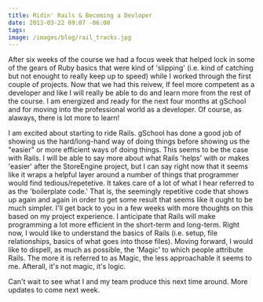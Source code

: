 ```yaml
---
title: Ridin' Rails & Becoming a Devloper
date: 2013-03-22 09:07 -06:00
tags:
image: /images/blog/rail_tracks.jpg
---
```


After six weeks of the course we had a focus week that helped lock in some of the gears of Ruby basics that were kind of 'slipping' (i.e. kind of catching but not enought to really keep up to speed) while I worked through the first couple of projects.  Now that we had this reivew, If feel more competent as a developer and like I will really be able to do and learn more from the rest of the course.  I am energized and ready for the next four months at gSchool and for moving into the professional world as a developer.  Of course, as alaways, there is lot more to learn!

I am excited about starting to ride Rails.  gSchool has done a good job of showing us the hard/long-hand way of doing things before showing us the "easier" or more efficient ways of doing things.  This seems to be the case with Rails.  I will be able to say more about what Rails 'helps' with or makes 'easier' after the StoreEngine project, but I can say right now that it seems like it wraps a helpful layer around a number of things that programmer would find tedious/repetetive.  It takes care of a lot of what I hear referred to as the 'boilerplate code.' That is, the seemingly repetitive code that shows up again and again in order to get some result that seems like it ought to be much simpler.  I'll get back to you in a few weeks with more thoughts on this based on my project experience.  I anticipate that Rails will make programming a lot more efficient in the short-term and long-term.  Right now, I would like to understand the basics of Rails (i.e. setup, file relationships, basics of what goes into those files). Moving forward, I would like to dispell, as much as possible, the 'Magic' to which people attribute Rails.  The more it is referred to as Magic, the less approachable it seems to me.  Afterall, it's not magic, it's logic.

Can't wait to see what I and my team produce this next time around.  More updates to come next week.

